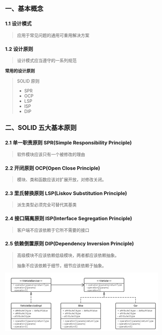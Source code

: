 ## 一、基本概念

### 1.1 设计模式

> 应用于常见问题的通用可重用解决方案

### 1.2 设计原则

> 设计模式应当遵守的一系列规范

**常用的设计原则**

> SOLID 原则
> 
> - SPR
> - OCP
> - LSP
> - ISP
> - DIP

## 二、SOLID 五大基本原则

### 2.1 单一职责原则 SPR(Simple Responsibility Principle)

> 软件模块应该只有一个被修改的理由

### 2.2 开闭原则 OCP(Open Close Principle)

> 模块、类和函数应该对扩展开放，对修改关闭。

### 2.3 里氏替换原则 LSP(Liskov Substitution Principle)

> 派生类型必须完全可替代其基类

### 2.4 接口隔离原则 ISP(Interface Segregation Principle)

> 客户端不应该依赖于它所不需要的接口

### 2.5 依赖倒置原则 DIP(Dependency Inversion Principle)

> 高级模块不应该依赖低级模块，两者都应该依赖抽象。
> 
> 抽象不应该依赖于细节，细节应该依赖于抽象。

![image-20210609153457534](%E8%AE%BE%E8%AE%A1%E6%A8%A1%E5%BC%8F%E5%92%8C%E5%8E%9F%E5%88%99.assets/image-20210609153457534.png)